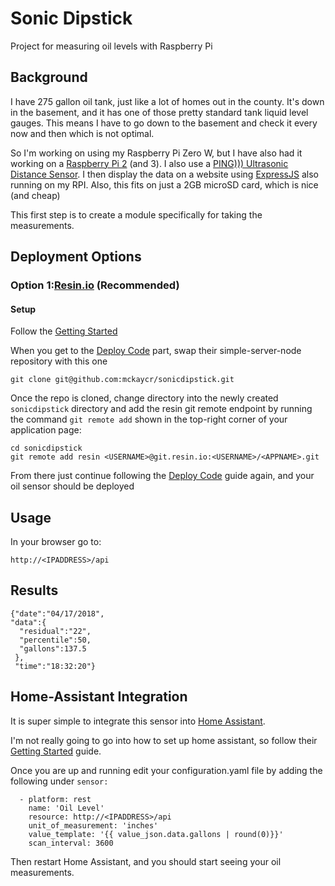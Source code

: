 # Sonic Dipstick
Project for measuring oil levels with Raspberry Pi

## Background
I have 275 gallon oil tank, just like a lot of homes out in the county.  It's down in the basement, and it has one of those pretty standard tank liquid level gauges.  This means I have to go down to the basement and check it every now and then which is not optimal.

So I'm working on using my Raspberry Pi Zero W, but I have also had it working on a [Raspberry Pi 2](https://www.raspberrypi.org/products/raspberry-pi-2-model-b/) (and 3).  I also use a [PING))) Ultrasonic Distance Sensor](https://www.parallax.com/product/28015).  I then display the data on a website using [ExpressJS](http://expressjs.com/) also running on my RPI. Also, this fits on just a 2GB microSD card, which is nice (and cheap)

This first step is to create a module specifically for taking the measurements.
## Deployment Options
### Option 1:[Resin.io](https://resin.io) (Recommended)
#### Setup
Follow the [Getting Started](https://docs.resin.io/raspberrypi3/nodejs/getting-started/)

When you get to the [Deploy Code](https://docs.resin.io/raspberrypi3/nodejs/getting-started/#deploy-code) part, swap their simple-server-node repository with this one
```
git clone git@github.com:mckaycr/sonicdipstick.git
```
Once the repo is cloned, change directory into the newly created ```sonicdipstick``` directory and add the resin git remote endpoint by running the command ```git remote add``` shown in the top-right corner of your application page:
```
cd sonicdipstick
git remote add resin <USERNAME>@git.resin.io:<USERNAME>/<APPNAME>.git
```
From there just continue following the [Deploy Code](https://docs.resin.io/raspberrypi3/nodejs/getting-started/#deploy-code) guide again, and your oil sensor should be deployed

## Usage
In your browser go to:
```
http://<IPADDRESS>/api
```
## Results
```
{"date":"04/17/2018",
"data":{
  "residual":"22",
  "percentile":50,
  "gallons":137.5
 },
 "time":"18:32:20"}
```
## Home-Assistant Integration
It is super simple to integrate this sensor into [Home Assistant](https://home-assistant.io/).

I'm not really going to go into how to set up home assistant, so follow their [Getting Started](https://home-assistant.io/getting-started/) guide.

Once you are up and running edit your configuration.yaml file by adding the following under ```sensor:```
```
  - platform: rest
    name: 'Oil Level'
    resource: http://<IPADDRESS>/api
    unit_of_measurement: 'inches'
    value_template: '{{ value_json.data.gallons | round(0)}}'
    scan_interval: 3600
```
Then restart Home Assistant, and you should start seeing your oil measurements.